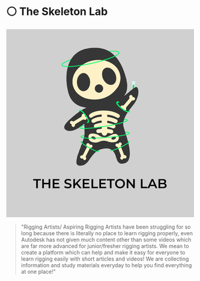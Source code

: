 # ⚪ The Skeleton Lab

![](<.gitbook/assets/Logo FinaL with name (2).png>)

> "Rigging Artists/ Aspiring Rigging Artists have been struggling for so long because there is literally no place to learn rigging properly, even Autodesk has not given much content other than some videos which are far more advanced for junior/fresher rigging artists. We mean to create a platform which can help and make it easy for everyone to learn rigging easily with short articles and videos! We are collecting information and study materials everyday to help you find everything at one place!"
